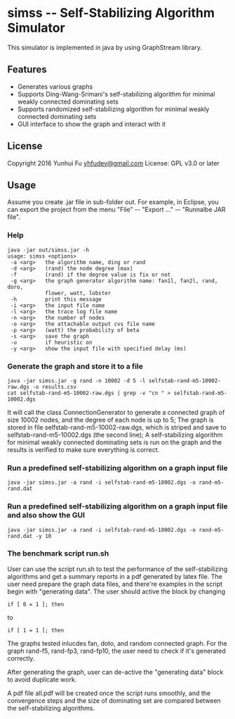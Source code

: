 simss -- Self-Stabilizing Algorithm Simulator
=============================================

This simulator is implemented in java by using GraphStream library.

Features
--------

  * Generates various graphs
  * Supports Ding-Wang-Srimani's self-stabilizing algorithm for minimal weakly connected dominating sets
  * Supports randomized self-stabilizing algorithm for minimal weakly connected dominating sets
  * GUI interface to show the graph and interact with it

License
-------

Copyright 2016 Yunhui Fu <yhfudev@gmail.com>
License: GPL v3.0 or later


Usage
-----
Assume you create .jar file in sub-folder out.
For example, in Eclipse, you can export the project from the menu "File" -- "Export ..." -- "Runnalbe JAR file".

### Help

    java -jar out/simss.jar -h
    usage: simss <options>
     -a <arg>   the algorithm name, ding or rand
     -d <arg>   (rand) the node degree (max)
     -f         (rand) if the degree value is fix or not
     -g <arg>   the graph generator algorithm name: fan1l, fan2l, rand, doro,
                flower, watt, lobster
     -h         print this message
     -i <arg>   the input file name
     -l <arg>   the trace log file name
     -n <arg>   the number of nodes
     -o <arg>   the attachable output cvs file name
     -p <arg>   (watt) the probability of beta
     -s <arg>   save the graph
     -u         if heuristic on
     -y <arg>   show the input file with specified delay (ms)

### Generate the graph and store it to a file

    java -jar simss.jar -g rand -n 10002 -d 5 -l selfstab-rand-m5-10002-raw.dgs -o results.csv
    cat selfstab-rand-m5-10002-raw.dgs | grep -v "cn " > selfstab-rand-m5-10002.dgs

It will call the class ConnectionGenerator to generate a connected graph of size 10002 nodes,
and the degree of each node is up to 5;
The graph is stored in file selfstab-rand-m5-10002-raw.dgs, which is striped and save to selfstab-rand-m5-10002.dgs (the second line);
A 
self-stabilizing algorithm for minimal weakly connected dominating sets
is run on the graph and the results is verified to make sure everything is correct.


### Run a predefined self-stabilizing algorithm on a graph input file

    java -jar simss.jar -a rand -i selfstab-rand-m5-10002.dgs -o rand-m5-rand.dat


### Run a predefined self-stabilizing algorithm on a graph input file and also show the GUI

    java -jar simss.jar -a rand -i selfstab-rand-m5-10002.dgs -o rand-m5-rand.dat -y 10


### The benchmark script run.sh

User can use the script run.sh to test the performance of the self-stabilizing algorithms and get a summary reports in a pdf generated by latex file.
The user need prepare the graph data files, and there're examples in the script begin with "generating data".
The user should active the block by changing

    if [ 0 = 1 ]; then

to

    if [ 1 = 1 ]; then

The graphs tested inlucdes fan, doto, and random connected graph.
For the graph rand-f5, rand-fp3, rand-fp10, the user need to check if it's generated correctly.

After generating the graph, user can de-active the "generating data" block to avoid duplicate work.

A pdf file all.pdf will be created once the script runs smoothly, and the convergence steps and the size of dominating set are compared between the self-stabilizing algorithms.
